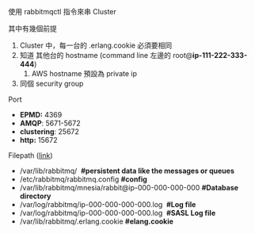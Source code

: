 使用 rabbitmqctl 指令來串 Cluster

其中有幾個前提

1. Cluster 中，每一台的 .erlang.cookie 必須要相同
2. 知道 其他台的 hostname \(command line 左邊的 root@**ip-111-222-333-444**\)
   1. AWS hostname 預設為 private ip
3. 同個 security group

  
Port

* **EPMD:** 4369
* **AMQP**: 5671-5672
* **clustering**: 25672
* **http:** 15672

Filepath \([link](https://www.rabbitmq.com/relocate.html)\)

* /var/lib/rabbitmq/  **\#persistent data like the messages or queues**
* /etc/rabbitmq/rabbitmq.config **\#config**
* /var/lib/rabbitmq/mnesia/rabbit@ip-000-000-000-000 **\#Database directory**
* /var/log/rabbitmq/ip-000-000-000-000.log  **\#Log file**
* /var/log/rabbitmq/ip-000-000-000-000.log  **\#SASL Log file**
* /var/lib/rabbitmq/.erlang.cookie **\#elang.cookie**





